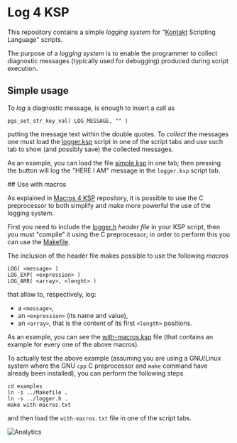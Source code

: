 # Log 4 KSP

This repository contains a simple *logging system* for
"[Kontakt](http://www.native-instruments.com/en/products/komplete/samplers/kontakt-5/) Scripting Language"
scripts.

The purpose of a *logging system* is to enable the programmer to collect
diagnostic messages (typically used for debugging) produced during script
execution.

## Simple usage

To *log* a diagnostic message, is enough to insert a call as

	pgs_set_str_key_val( LOG_MESSAGE, "" )

putting the message text within the double quotes. To *collect* the messages one
must load the [logger.ksp](logger.ksp) script in one of the script tabs and use such tab to show (and possibly save) the collected messages.

As an example, you can load the file [simple.ksp](examples/simple.ksp) in one tab; then pressing the button will log the "HERE I AM" message in the `logger.ksp` script tab.

## Use with macros

As explained in [Macros 4 KSP](https://github.com/raffadrummer/macros4ksp) repository, it is possible to use the C preprocessor to both simplify and make more powerful the use of the logging system.

First you need to include the [logger.h](logger.h) *header file* in your KSP script, then you must "compile" it using the C preprocessor; in order to perform this you can use the [Makefile](Makefile).

The inclusion of the header file makes possible to use the following *macros*

	LOG( <message> )
	LOG_EXP( <expression> )
	LOG_ARR( <array>, <lenght> )

that allow to, respectively, log:

- a `<message>`,
- an `<expression>` (its name and value),
- an `<array>`, that is the content of its first `<length>` positions.

As an example, you can see the [with-macros.ksp](examples/with-macros.ksp) file (that contains an example for every one of the above macros).

To actually test the above example (assuming you are using a GNU/Linux system where the GNU `cpp` C preprocessor and `make` command have already been installed), you can perform the following steps

	cd examples
	ln -s ../Makefile .
	ln -s ../logger.h .
	make with-macros.txt

and then load the `with-macros.txt` file in one of the script tabs.


![Analytics](https://ga-beacon.appspot.com/UA-49277456-5/log4ksp?pixel)
